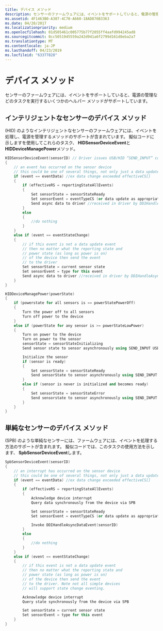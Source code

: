 ```yaml
---
title: デバイス メソッド
description: センサーのファームウェアには、イベントをサポートしていると、電源の管理などのタスクを実行するいくつかのヘルパー メソッドがサポートしています。
ms.assetid: 4F1463B0-A307-4C70-A660-18AD876B3363
ms.date: 04/20/2017
ms.localizationpriority: medium
ms.openlocfilehash: 01d505461c005775b77f2055ff4aafd994245ad8
ms.sourcegitcommit: 0cc5051945559a242d941a6f2799d161d8eba2a7
ms.translationtype: MT
ms.contentlocale: ja-JP
ms.lasthandoff: 04/23/2019
ms.locfileid: "63377828"
---
```

# <a name="device-methods"></a>デバイス メソッド


センサーのファームウェアには、イベントをサポートしていると、電源の管理などのタスクを実行するいくつかのヘルパー メソッドがサポートしています。

## <a name="device-methods-for-intelligent-sensors"></a>インテリジェントなセンサーのデバイス メソッド


(HID) のようなインテリジェントなセンサーのファームウェアには、イベントを処理し、電源を管理するメソッドのサポートが含まれています。 擬似コードに示しますを使用してこれらのタスク、 **HIDSensorDeviceEvent**と**HIDDeviceManagePower**メソッド。

```cpp
HIDSensorDeviceEvent(sensorID) // Driver issues USB/HID “SEND_INPUT” command to the sensor
{
    // an event has occurred on the sensor device
    // this could be one of several things, not only just a data update event
    if (event == eventData) //ex data change exceeded effectiveCS[]
    {
        if (effectiveRS = reportingStateAllEvents)
        {
            Set sensorState = sensorStateReady
            Set sensorEvent = eventTypeCS (or data update as appropriate)
            Send async data to driver //received in driver by DDIHandleAsyncDataEvent()
        }
        else
        {
            //do nothing
        }
    }
    else if (event == eventStateChange)
    {
        // if this event is not a data update event
        // then no matter what the reporting state and
        // power state (as long as power is on)
        // of the device then send the event
        // to the driver
        Set sensorState = current sensor state
        Set sensorEvent = type for this event
        Send async data to driver //received in driver by DDIHandleAsyncDataEvent()
    }
}
```

```cpp
HIDDeviceManagePower(powerState)
{
    if (powerstate for all sensors is == powerStatePowerOff)
    {
        Turn the power off to all sensors
        Turn off power to the device
    }
    else if (powerState for any sensor is >= powerStateLowPower)
    {
        Turn on power to the device
        Turn on power to the sensor
        sensorState = sensorStateInitializing
        Send sensor state to sensor asynchronously using SEND_INPUT USB/HID command

        Initialize the sensor
        if (sensor is ready)
        {
            Set sensorState = sensorStateReady
            Send sensorState to sensor asynchronously using SEND_INPUT USB/HID command
        }
        else if (sensor is never is initialized and becomes ready)
        {
            Set sensorState = sensorStateError
            Send sensorstate to sensor asynchronously using SEND_INPUT USB/HID command
        }
    }
}
```

## <a name="device-methods-for-simple-sensors"></a>単純なセンサーのデバイス メソッド


(SPB) のような単純なセンサーには、ファームウェアには、イベントを処理する方法のサポートが含まれます。 擬似コードでは、このタスクの使用方法を示します、 **SpbSensorDeviceEvent**します。

```cpp
SpbSensorDeviceEvent(sensorID)
{
    // an interrupt has occurred on the sensor device
    // this could be one of several things, not only just a data update event
    if (event == eventData) //ex data change exceeded effectiveCS[]
    {
        if (effectiveRS = reportingStateAllEvents)
        {
            Acknowledge device interrupt
            Query data synchronously from the device via SPB

            Set sensorState = sensorStateReady
            Set sensorEvent = eventTypeCS (or data update as appropriate)

            Invoke DDIHandleAsyncDataEvent(sensorID)
        }
        else
        {
            //do nothing
        }
    }
    else if (event == eventStateChange)
    {
        // if this event is not a data update event
        // then no matter what the reporting state and
        // power state (as long as power is on)
        // of the device then send the event
        // to the driver. Note not all simple devices
        // will support state change eventing.

        Acknowledge device interrupt
        Query state synchronously from the device via SPB

        Set sensorState = current sensor state
        Set sensorEvent = type for this event
    }
}
```

 

 




